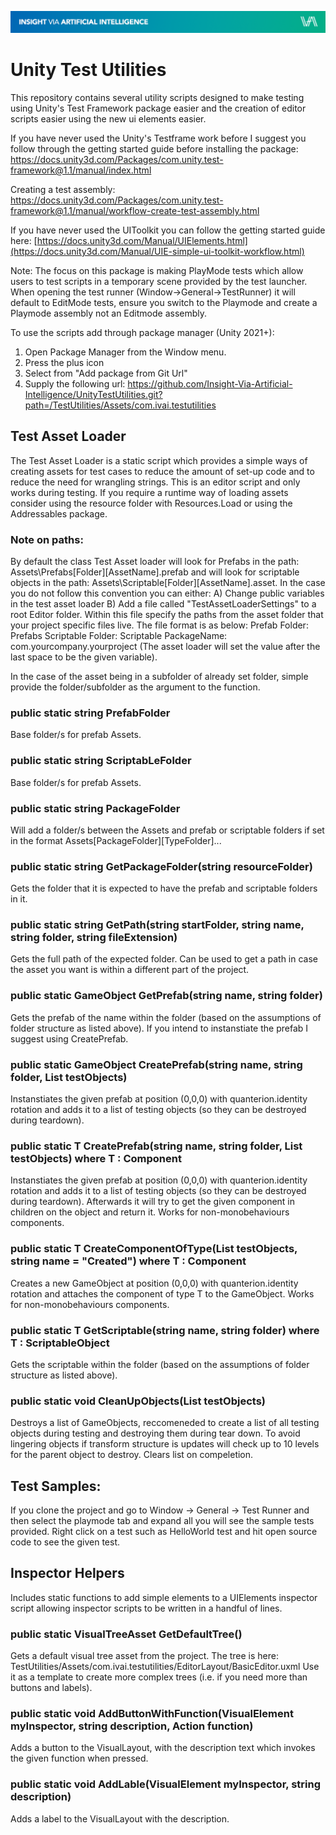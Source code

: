 ![IVAI Banner](repo_header.png "IVAI Banner")
# Unity Test Utilities
This repository contains several utility scripts designed to make testing using Unity's Test Framework package easier and the creation of editor scripts easier using the new ui elements easier.

If you have never used the Unity's Testframe work before I suggest you follow through the getting started guide before installing the package:
https://docs.unity3d.com/Packages/com.unity.test-framework@1.1/manual/index.html

Creating a test assembly:
https://docs.unity3d.com/Packages/com.unity.test-framework@1.1/manual/workflow-create-test-assembly.html

If you have never used the UIToolkit you can follow the getting started guide here:
[https://docs.unity3d.com/Manual/UIElements.html](https://docs.unity3d.com/Manual/UIE-simple-ui-toolkit-workflow.html)

Note: The focus on this package is making PlayMode tests which allow users to test scripts in a temporary scene provided by the test launcher. When opening the test runner (Window->General->TestRunner) it will default to EditMode tests, ensure you switch to the Playmode and create a Playmode assembly not an Editmode assembly.

To use the scripts add through package manager (Unity 2021+):
1) Open Package Manager from the Window menu.
2) Press the plus icon
3) Select from "Add package from Git Url"
4) Supply the following url: https://github.com/Insight-Via-Artificial-Intelligence/UnityTestUtilities.git?path=/TestUtilities/Assets/com.ivai.testutilities

## Test Asset Loader
The Test Asset Loader is a static script which provides a simple ways of creating assets for test cases to reduce the amount of set-up code and to reduce the need for wrangling strings. This is an editor script and only works during testing. If you require a runtime way of loading assets consider using the resource folder with Resources.Load or using the Addressables package.

### Note on paths:
By default the class Test Asset loader will look for Prefabs in the path: Assets\Prefabs\[Folder]\[AssetName].prefab and will look for scriptable objects in the path: Assets\Scriptable\[Folder]\[AssetName].asset. In the case you do not follow this convention you can either:
A) Change public variables in the test asset loader
B) Add a file called "TestAssetLoaderSettings" to a root Editor folder. Within this file specify the paths from the asset folder that your project specific files live. The file format is as below:
Prefab Folder: Prefabs
Scriptable Folder: Scriptable
PackageName: com.yourcompany.yourproject
(The asset loader will set the value after the last space to be the given variable).

In the case of the asset being in a subfolder of already set folder, simple provide the folder/subfolder as the argument to the function.

### public static string PrefabFolder 
Base folder/s for prefab Assets.

### public static string ScriptabLeFolder
Base folder/s for prefab Assets.

### public static string PackageFolder
Will add a folder/s between the Assets and prefab or scriptable folders if set in the format Assets\[PackageFolder]\[TypeFolder]...

### public static string GetPackageFolder(string resourceFolder)
Gets the folder that it is expected to have the prefab and scriptable folders in it.

### public static string GetPath(string startFolder, string name, string folder, string fileExtension)
Gets the full path of the expected folder. Can be used to get a path in case the asset you want is within a different part of the project.

### public static GameObject GetPrefab(string name, string folder)
Gets the prefab of the name within the folder (based on the assumptions of folder structure as listed above). If you intend to instanstiate the prefab I suggest using CreatePrefab.

### public static GameObject CreatePrefab(string name, string folder, List<GameObject> testObjects)
Instanstiates the given prefab at position (0,0,0) with quanterion.identity rotation and adds it to a list of testing objects (so they can be destroyed during teardown).

### public static T CreatePrefab<T>(string name, string folder, List<GameObject> testObjects) where T : Component
Instanstiates the given prefab at position (0,0,0) with quanterion.identity rotation and adds it to a list of testing objects (so they can be destroyed during teardown). Afterwards it will try to get the given component in children on the object and return it.
Works for non-monobehaviours components.

### public static T CreateComponentOfType<T>(List<GameObject> testObjects, string name = "Created") where T : Component
Creates a new GameObject at position (0,0,0) with quanterion.identity rotation and attaches the component of type T to the GameObject.
Works for non-monobehaviours components.

### public static T GetScriptable<T>(string name, string folder) where T : ScriptableObject
Gets the scriptable within the folder (based on the assumptions of folder structure as listed above).

### public static void CleanUpObjects(List<GameObject> testObjects)
Destroys a list of GameObjects, reccomeneded to create a list of all testing objects during testing and destroying them during tear down. To avoid lingering objects if transform structure is updates will check up to 10 levels for the parent object to destroy. Clears list on compeletion.

## Test Samples:
If you clone the project and go to Window -> General -> Test Runner and then select the playmode tab and expand all you will see the sample tests provided. Right click on a test such as HelloWorld test and hit open source code to see the given test.

## Inspector Helpers
Includes static functions to add simple elements to a UIElements inspector script allowing inspector scripts to be written in a handful of lines.

### public static VisualTreeAsset GetDefaultTree()
Gets a default visual tree asset from the project. The tree is here: TestUtilities/Assets/com.ivai.testutilities/EditorLayout/BasicEditor.uxml
Use it as a template to create more complex trees (i.e. if you need more than buttons and labels).

### public static void AddButtonWithFunction(VisualElement myInspector, string description, Action function)
Adds a button to the VisualLayout, with the description text which invokes the given function when pressed.

### public static void AddLable(VisualElement myInspector, string description)
Adds a label to the VisualLayout with the description.
